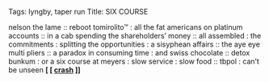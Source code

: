 Tags: lyngby, taper run
Title: SIX COURSE
  
nelson the lame :: reboot tomirolito™ : all the fat americans on platinum accounts :: in a cab spending the shareholders’ money :: all assembled : the commitments : splitting the opportunities : a sisyphean affairs :: the aye eye multi pliers :: a paradox in consuming time : and swiss chocolate :: detox bunkum : or a six course at meyers : slow service : slow food :: tbpol : can’t be unseen
**[ [ [crash](https://ilitchmusic.bandcamp.com/album/pile-ou-face-vaughans-ballad) ]]**

